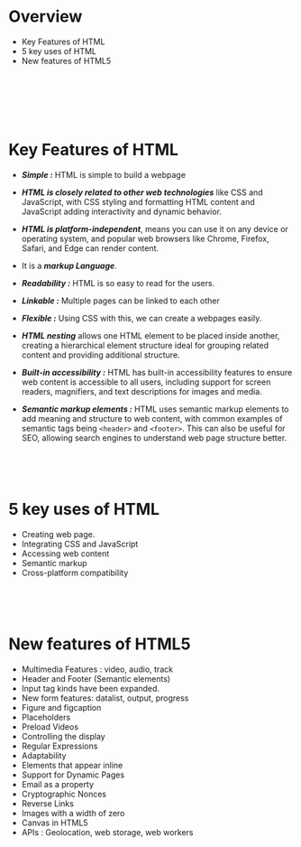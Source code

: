 # Overview

- Key Features of HTML
- 5 key uses of HTML
- New features of HTML5

&nbsp;

&nbsp;

&nbsp;

# Key Features of HTML

- **_Simple :_** HTML is simple to build a webpage

- **_HTML is closely related to other web technologies_** like CSS and JavaScript, with CSS styling and formatting HTML content and JavaScript adding interactivity and dynamic behavior.

- **_HTML is platform-independent_**, means you can use it on any device or operating system, and popular web browsers like Chrome, Firefox, Safari, and Edge can render content.

- It is a **_markup Language_**.

- **_Readability :_** HTML is so easy to read for the users.

- **_Linkable :_** Multiple pages can be linked to each other

- **_Flexible :_** Using CSS with this, we can create a webpages easily.

- **_HTML nesting_** allows one HTML element to be placed inside another, creating a hierarchical element structure ideal for grouping related content and providing additional structure.

- **_Built-in accessibility :_** HTML has built-in accessibility features to ensure web content is accessible to all users, including support for screen readers, magnifiers, and text descriptions for images and media.

- **_Semantic markup elements :_** HTML uses semantic markup elements to add meaning and structure to web content, with common examples of semantic tags being `<header>` and `<footer>`. This can also be useful for SEO, allowing search engines to understand web page structure better.

&nbsp;

&nbsp;

# 5 key uses of HTML

* Creating web page.
* Integrating CSS and JavaScript
* Accessing web content
* Semantic markup
* Cross-platform compatibility

&nbsp;

&nbsp;

# New features of HTML5

- Multimedia Features : video, audio, track
- Header and Footer (Semantic elements)
- Input tag kinds have been expanded.
- New form features: datalist, output, progress
- Figure and figcaption
- Placeholders
- Preload Videos
- Controlling the display
- Regular Expressions
- Adaptability
- Elements that appear inline
- Support for Dynamic Pages
- Email as a property
- Cryptographic Nonces
- Reverse Links
- Images with a width of zero
- Canvas in HTML5
- APIs : Geolocation, web storage, web workers

